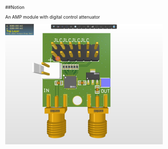 ##Notion

An AMP module with digital control attenuator

![Image](https://github.com/liwuguibo/NUEDC/blob/main/RF/AMP/AMP%20with%20Attenuator/X2_kaeBk7sLAG.png)

